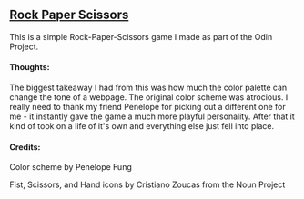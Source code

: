## [Rock Paper Scissors](https://ruitais.github.io/rockpaperscissors/)

This is a simple Rock-Paper-Scissors game I made as part of the Odin Project. 

#### Thoughts:
The biggest takeaway I had from this was how much the color palette can change the tone of a webpage. The original color scheme was atrocious. I really need to thank my friend Penelope for picking out a different one for me - it instantly gave the game a much more playful personality. After that it kind of took on a life of it's own and everything else just fell into place.


#### Credits:

Color scheme by Penelope Fung

Fist, Scissors, and Hand icons by Cristiano Zoucas from the Noun Project
